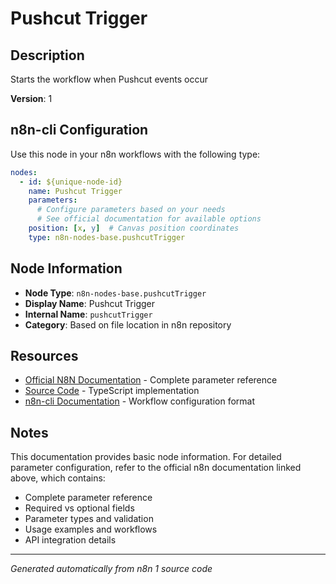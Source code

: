 # Pushcut Trigger

## Description

Starts the workflow when Pushcut events occur

**Version**: 1

## n8n-cli Configuration

Use this node in your n8n workflows with the following type:

```yaml
nodes:
  - id: ${unique-node-id}
    name: Pushcut Trigger
    parameters:
      # Configure parameters based on your needs
      # See official documentation for available options
    position: [x, y]  # Canvas position coordinates
    type: n8n-nodes-base.pushcutTrigger
```

## Node Information

- **Node Type**: `n8n-nodes-base.pushcutTrigger`
- **Display Name**: Pushcut Trigger
- **Internal Name**: `pushcutTrigger`
- **Category**: Based on file location in n8n repository

## Resources

- [Official N8N Documentation](https://docs.n8n.io/integrations/builtin/app-nodes/n8n-nodes-base.pushcuttrigger/) - Complete parameter reference
- [Source Code](https://github.com/n8n-io/n8n/blob/master/packages/nodes-base/nodes/Pushcut/PushcutTrigger.node.ts) - TypeScript implementation
- [n8n-cli Documentation](https://github.com/edenreich/n8n-cli) - Workflow configuration format

## Notes

This documentation provides basic node information. For detailed parameter configuration, 
refer to the official n8n documentation linked above, which contains:

- Complete parameter reference
- Required vs optional fields
- Parameter types and validation
- Usage examples and workflows
- API integration details

---
*Generated automatically from n8n 1 source code*
